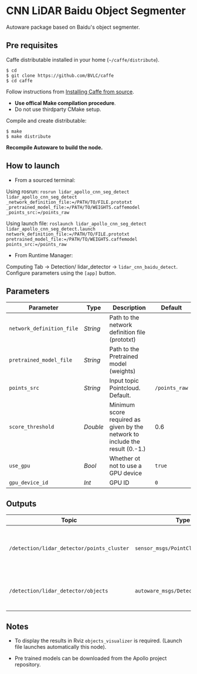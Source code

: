 # CNN LiDAR Baidu Object Segmenter

Autoware package based on Baidu's object segmenter.

## Pre requisites

Caffe distributable installed in your home (`~/caffe/distribute`).

```
$ cd
$ git clone https://github.com/BVLC/caffe
$ cd caffe
```
Follow instructions from [Installing Caffe from source](http://caffe.berkeleyvision.org/installation.html).

* **Use offical Make compilation procedure**. 
* Do not use thirdparty CMake setup.

Compile and create distributable:
```
$ make
$ make distribute
```

**Recompile Autoware to build the node.**

## How to launch

* From a sourced terminal:

Using rosrun:
`rosrun lidar_apollo_cnn_seg_detect lidar_apollo_cnn_seg_detect _network_definition_file:=/PATH/TO/FILE.prototxt _pretrained_model_file:=/PATH/TO/WEIGHTS.caffemodel _points_src:=/points_raw`

Using launch file:
`roslaunch lidar_apollo_cnn_seg_detect lidar_apollo_cnn_seg_detect.launch network_definition_file:=/PATH/TO/FILE.prototxt pretrained_model_file:=/PATH/TO/WEIGHTS.caffemodel points_src:=/points_raw`

* From Runtime Manager:

Computing Tab -> Detection/ lidar_detector -> `lidar_cnn_baidu_detect`. Configure parameters using the `[app]` button.

## Parameters

|Parameter| Type| Description|Default|
----------|-----|--------|----|
|`network_definition_file`|*String*|Path to the network definition file (prototxt)||
|`pretrained_model_file`|*String* |Path to the Pretrained model (weights)||
|`points_src`|*String*|Input topic Pointcloud. Default.|`/points_raw`|
|`score_threshold`|*Double*|Minimum score required as given by the network to include the result (0.-1.)|0.6|
|`use_gpu`|*Bool*|Whether ot not to use a GPU device|`true`|
|`gpu_device_id`|*Int*|GPU ID|`0`|

## Outputs

|Topic|Type|Description|
|---|---|---|
|`/detection/lidar_detector/points_cluster`|`sensor_msgs/PointCloud2`|Colored PointCloud of the resulting detected objects|
|`/detection/lidar_detector/objects`|`autoware_msgs/DetectedObjetArray`|Array of Detected Objects in Autoware format|

## Notes

* To display the results in Rviz `objects_visualizer` is required.
(Launch file launches automatically this node).

* Pre trained models can be downloaded from the Apollo project repository.